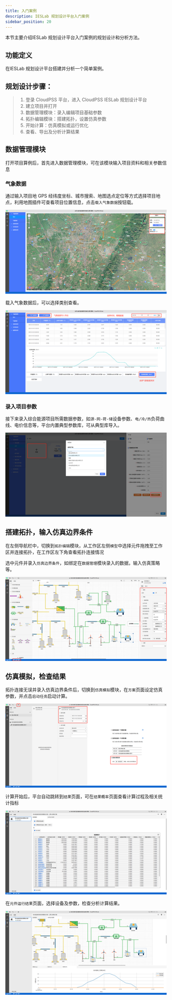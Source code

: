 ```yaml
---
title: 入门案例
description: IESLab 规划设计平台入门案例
sidebar_position: 20
---
```


本节主要介绍IESLab 规划设计平台入门案例的规划设计和分析方法。

## 功能定义

在IESLab 规划设计平台搭建并分析一个简单案例。




## 规划设计步骤：
> 1.	登录 CloudPSS 平台，进入 CloudPSS IESLab 规划设计平台
> 2.	建立项目并打开
> 3.	数据管理模块：录入编辑项目基础参数
> 4.	拓扑编辑模块：搭建拓扑，设置仿真参数
> 5.	开始计算：仿真模拟或运行优化
> 6.	查看、导出及分析计算结果

## 数据管理模块

打开项目算例后，首先进入数据管理模块，可在该模块输入项目资料和相关参数信息

### 气象数据

通过输入项目地 GPS 经纬度坐标、城市搜索、地图选点定位等方式选择项目地点，利用地图插件可查看项目位置信息，点击`载入气象数据`按钮载。

![气象数据](./meteoro.png "气象数据")


载入气象数据后，可以选择类别查看。

![气象数据1](./meteoro1.png "气象数据1")

### 录入项目参数

接下来录入综合能源项目所需数据参数，如`源-网-荷-储`设备参数、`电/冷/热`负荷曲线、电价信息等，平台内置典型参数库，可从典型库导入。

![设备](./device.png "设备")

## 搭建拓扑，输入仿真边界条件

在左侧导航栏中，切换到`拓扑编辑`模块，从工作区左侧`模型`中选择元件拖拽至工作区并连接拓扑，在工作区左下角查看拓扑连接情况

选中元件并录入`仿真边界条件`，如绑定在`数据管理`模块录入的数据，输入仿真策略等。

![拓扑](./topo.png "拓扑")

## 仿真模拟，检查结果

拓扑连接无误并录入仿真边界条件后，切换到`仿真模拟`模块，在`方案`页面设定仿真参数，并点击`启动任务`启动计算。

![仿真](./sim.png "仿真")


计算开始后，平台自动跳转到`结果`页面，可在`结果概率`页面查看计算过程及相关统计指标

![结果](./result.png "结果")

在`元件运行结果`页面，选择设备及参数，检查分析计算结果。

![结果1](./result1.png "结果1")